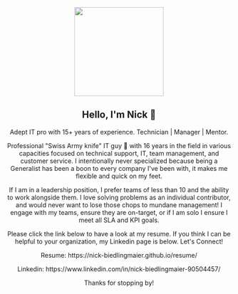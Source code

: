 <p align="center">
  <img src="https://nick-biedlingmaier.github.io/resume/me1.png" width="200" />
</p>

<h2 align="center">Hello, I'm Nick 👋</h2>

<p align="center">
  Adept IT pro with 15+ years of experience. Technician | Manager | Mentor.
</p>

<p align="center">
  Professional "Swiss Army knife" IT guy 💪 with 16 years in the field in various capacities focused on technical support, IT, team management, and customer service. I intentionally never specialized because being a Generalist has been a boon to every company I've been with, it makes me flexible and quick on my feet.
</p>

<p align="center">
  If I am in a leadership position, I prefer teams of less than 10 and the ability to work alongside them. I love solving problems as an individual contributor, and would never want to lose those chops to mundane management! I engage with my teams, ensure they are on-target, or if I am solo I ensure I meet all SLA and KPI goals.
</p>

<p align="center">
Please click the link below to have a look at my resume. If you think I can be helpful to your organization, my Linkedin page is below. Let's Connect!

<p align="center">
Resume: https://nick-biedlingmaier.github.io/resume/

<p align="center">
Linkedin: https://www.linkedin.com/in/nick-biedlingmaier-90504457/

<p align="center">
Thanks for stopping by!
